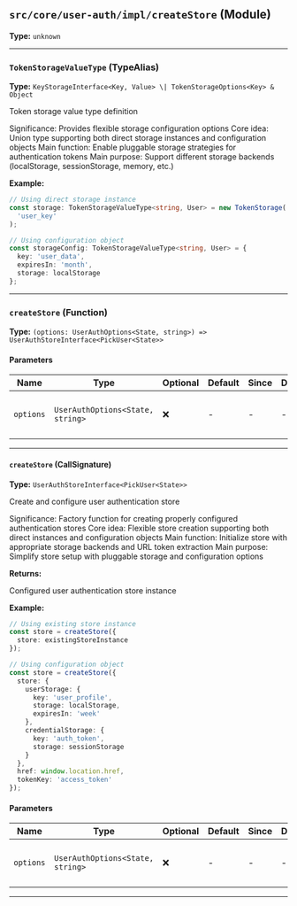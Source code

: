 ## `src/core/user-auth/impl/createStore` (Module)

**Type:** `unknown`

---

### `TokenStorageValueType` (TypeAlias)

**Type:** `KeyStorageInterface<Key, Value> \| TokenStorageOptions<Key> & Object`

Token storage value type definition

Significance: Provides flexible storage configuration options
Core idea: Union type supporting both direct storage instances and configuration objects
Main function: Enable pluggable storage strategies for authentication tokens
Main purpose: Support different storage backends (localStorage, sessionStorage, memory, etc.)

**Example:**

```ts
// Using direct storage instance
const storage: TokenStorageValueType<string, User> = new TokenStorage(
  'user_key'
);

// Using configuration object
const storageConfig: TokenStorageValueType<string, User> = {
  key: 'user_data',
  expiresIn: 'month',
  storage: localStorage
};
```

---

### `createStore` (Function)

**Type:** `(options: UserAuthOptions<State, string>) => UserAuthStoreInterface<PickUser<State>>`

#### Parameters

| Name      | Type                             | Optional | Default | Since | Deprecated | Description                                  |
| --------- | -------------------------------- | -------- | ------- | ----- | ---------- | -------------------------------------------- |
| `options` | `UserAuthOptions<State, string>` | ❌       | -       | -     | -          | Authentication service configuration options |

---

#### `createStore` (CallSignature)

**Type:** `UserAuthStoreInterface<PickUser<State>>`

Create and configure user authentication store

Significance: Factory function for creating properly configured authentication stores
Core idea: Flexible store creation supporting both direct instances and configuration objects
Main function: Initialize store with appropriate storage backends and URL token extraction
Main purpose: Simplify store setup with pluggable storage and configuration options

**Returns:**

Configured user authentication store instance

**Example:**

```ts
// Using existing store instance
const store = createStore({
  store: existingStoreInstance
});

// Using configuration object
const store = createStore({
  store: {
    userStorage: {
      key: 'user_profile',
      storage: localStorage,
      expiresIn: 'week'
    },
    credentialStorage: {
      key: 'auth_token',
      storage: sessionStorage
    }
  },
  href: window.location.href,
  tokenKey: 'access_token'
});
```

#### Parameters

| Name      | Type                             | Optional | Default | Since | Deprecated | Description                                  |
| --------- | -------------------------------- | -------- | ------- | ----- | ---------- | -------------------------------------------- |
| `options` | `UserAuthOptions<State, string>` | ❌       | -       | -     | -          | Authentication service configuration options |

---
